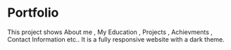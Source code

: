 # Portfolio
This project shows About me , My Education , Projects , Achievments , Contact Information etc..
It is a fully responsive website with a dark theme.